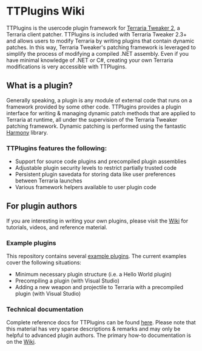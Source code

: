 # TTPlugins Wiki
TTPlugins is the usercode plugin framework for [Terraria Tweaker 2](https://forums.terraria.org/index.php?threads/59796/), a Terraria client patcher. TTPlugins is included with Terraria Tweaker 2.3+ and allows users to modify Terraria by writing plugins that contain dynamic patches. In this way, Terraria Tweaker's patching framework is leveraged to simplify the process of modifying a compiled .NET assembly. Even if you have minimal knowledge of .NET or C#, creating your own Terraria modifications is very accessible with TTPlugins.

## What is a plugin?
Generally speaking, a plugin is any module of external code that runs on a framework provided by some other code. TTPlugins provides a plugin interface for writing & managing dynamic patch methods that are applied to Terraria at runtime, all under the supervision of the Terraria Tweaker patching framework. Dynamic patching is performed using the fantastic [Harmony](https://github.com/pardeike/Harmony/wiki) library.

### **TTPlugins features the following:**
* Support for source code plugins and precompiled plugin assemblies
* Adjustable plugin security levels to restrict partially trusted code
* Persistent plugin savedata for storing data like user preferences between Terraria launches
* Various framework helpers available to user plugin code

## For plugin authors
If you are interesting in writing your own plugins, please visit the [Wiki](https://github.com/TiberiumFusion/TTPlugins/wiki) for tutorials, videos, and reference material.

### Example plugins
This repository contains several [example plugins](https://github.com/TiberiumFusion/TTPlugins/tree/master/ExamplePlugins). The current examples cover the following situations:
* Minimum necessary plugin structure (i.e. a Hello World plugin)
* Precompiling a plugin (with Visual Studio)
* Adding a new weapon and projectile to Terraria with a precompiled plugin (with Visual Studio)

### Technical documentation
Complete reference docs for TTPlugins can be found [here](https://www.tiberiumfusion.com/product/ttplugins/reference/html/432f1745-05bc-1912-8400-537f02fafa44.htm). Please note that this material has very sparse descriptions & remarks and may only be helpful to advanced plugin authors. The primary how-to documentation is on the [Wiki](https://github.com/TiberiumFusion/TTPlugins/wiki).
